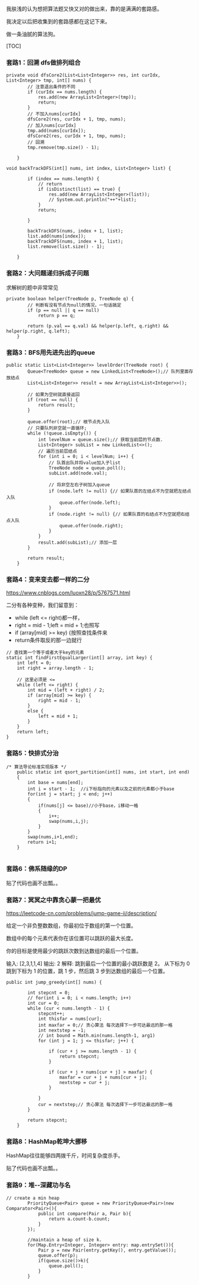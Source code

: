 我肤浅的认为想把算法题又快又对的做出来，靠的是满满的套路感。

我决定以后把收集到的套路感都在这记下来。

做一条油腻的算法狗。

[TOC]



### 套路1：回溯 dfs做排列组合

```
private void dfsCore2(List<List<Integer>> res, int curIdx, List<Integer> tmp, int[] nums) {
		// 注意退出条件的不同
		if (curIdx == nums.length) {
			res.add(new ArrayList<Integer>(tmp));
			return;
		}
		// 不加入nums[curIdx]
		dfsCore2(res, curIdx + 1, tmp, nums);
		// 加入nums[curIdx]
		tmp.add(nums[curIdx]);
		dfsCore2(res, curIdx + 1, tmp, nums);
		// 回溯
		tmp.remove(tmp.size() - 1);

	}
```

```
void backTrackDFS(int[] nums, int index, List<Integer> list) {

		if (index == nums.length) {
			// return
			if (isDistinct(list) == true) {
				res.add(new ArrayList<Integer>(list));
				// System.out.println("++"+list);
			}
			return;

		}

		backTrackDFS(nums, index + 1, list);
		list.add(nums[index]);
		backTrackDFS(nums, index + 1, list);
		list.remove(list.size() - 1);

	}
```



### 套路2：大问题递归拆成子问题

求解树的题中非常常见

```
private boolean helper(TreeNode p, TreeNode q) {
		// 判断有没有节点为null的情况，一句话搞定
		if (p == null || q == null)
			return p == q;

		return (p.val == q.val) && helper(p.left, q.right) && helper(p.right, q.left);
	}
```



### 套路3：BFS用先进先出的queue

```
public static List<List<Integer>> levelOrder(TreeNode root) {
		Queue<TreeNode> queue = new LinkedList<TreeNode>();// 队列里面存放结点
		List<List<Integer>> result = new ArrayList<List<Integer>>();

		// 如果为空树就直接返回
		if (root == null) {
			return result;
		}

		queue.offer(root);// 根节点先入队
		// 只要队列非空就一直循环;
		while (!queue.isEmpty()) {
			int levelNum = queue.size();// 获取当前层的节点数.
			List<Integer> subList = new LinkedList<>();
			// 遍历当前层结点
			for (int i = 0; i < levelNum; i++) {
				// 队首出队并将value加入子list
				TreeNode node = queue.poll();
				subList.add(node.val);

				// 将非空左右子树加入queue
				if (node.left != null) {// 如果队首的左结点不为空就把左结点入队
					queue.offer(node.left);
				}
				if (node.right != null) {// 如果队首的右结点不为空就把右结点入队
					queue.offer(node.right);
				}
			}
			result.add(subList);// 添加一层
		}

		return result;
	}
```



### 套路4：变来变去都一样的二分

https://www.cnblogs.com/luoxn28/p/5767571.html

二分有各种变种，我们留意到：

- while (left <= right)都一样，
- right = mid - 1;left = mid + 1;也照写
- if (array[mid] >= key) {按照查找条件来
- return条件取反的那一边就行

```
// 查找第一个等于或者大于key的元素
static int findFirstEqualLarger(int[] array, int key) {
    int left = 0;
    int right = array.length - 1;

    // 这里必须是 <=
    while (left <= right) {
        int mid = (left + right) / 2;
        if (array[mid] >= key) {
            right = mid - 1;
        }
        else {
            left = mid + 1;
        }
    }
    return left;
}
```



### 套路5：快排式分治

```
/* 算法导论标准实现版本 */
	public static int qsort_partition(int[] nums, int start, int end)
	{
		int base = nums[end];
		int i = start - 1;  //i下标指向的元素以及之前的元素都小于base
		for(int j = start; j < end; j++)
		{
			if(nums[j] <= base)//小于base，i移动一格
			{
				i++;
				swap(nums,i,j);			
			}
		}
		swap(nums,i+1,end);
		return i+1;
	}
	
```



### 套路6：佛系随缘的DP

贴了代码也画不出瓢。。



### 套路7：冥冥之中靠贪心蒙一把最优

https://leetcode-cn.com/problems/jump-game-ii/description/

给定一个非负整数数组，你最初位于数组的第一个位置。

数组中的每个元素代表你在该位置可以跳跃的最大长度。

你的目标是使用最少的跳跃次数到达数组的最后一个位置。

输入: [2,3,1,1,4]
输出: 2
解释: 跳到最后一个位置的最小跳跃数是 2。
从下标为 0 跳到下标为 1 的位置，跳 1 步，然后跳 3 步到达数组的最后一个位置。

```
public int jump_greedy(int[] nums) {

		int stepcnt = 0;
		// for(int i = 0; i < nums.length; i++)
		int cur = 0;
		while (cur < nums.length - 1) {
			stepcnt++;
			int thisfar = nums[cur];
			int maxfar = 0;// 贪心算法 每次选择下一步可达最远的那一格
			int nextstep = -1;
			// int bound = Math.min(nums.length-1, arg1)
			for (int j = 1; j <= thisfar; j++) {

				if (cur + j >= nums.length - 1) {
					return stepcnt;
				}

				if (cur + j + nums[cur + j] > maxfar) {
					maxfar = cur + j + nums[cur + j];
					nextstep = cur + j;
				}

			}
			cur = nextstep;// 贪心算法 每次选择下一步可达最远的那一格
		}

		return stepcnt;
	}
```



### 套路8：HashMap乾坤大挪移

HashMap往往能够四两拨千斤，时间复杂度杀手。

贴了代码也画不出瓢。。



### 套路9：堆--深藏功与名

```
// create a min heap
        PriorityQueue<Pair> queue = new PriorityQueue<Pair>(new Comparator<Pair>(){
            public int compare(Pair a, Pair b){
                return a.count-b.count;
            }
        });
  
        //maintain a heap of size k.
        for(Map.Entry<Integer, Integer> entry: map.entrySet()){
            Pair p = new Pair(entry.getKey(), entry.getValue());
            queue.offer(p);
            if(queue.size()>k){
                queue.poll();
            }
        }
```







